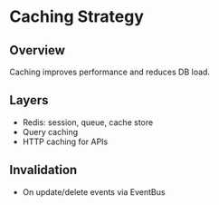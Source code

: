 # Caching Strategy

## Overview
Caching improves performance and reduces DB load.

## Layers
- Redis: session, queue, cache store
- Query caching
- HTTP caching for APIs

## Invalidation
- On update/delete events via EventBus
